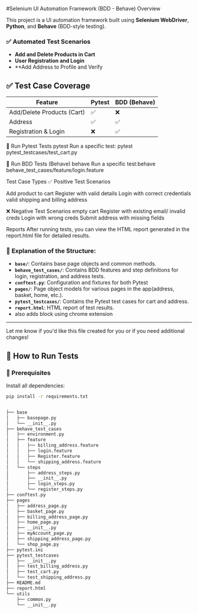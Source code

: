  #Selenium UI Automation Framework (BDD - Behave)
 Overview

This project is a UI automation framework built using **Selenium WebDriver**, **Python**, and **Behave** (BDD-style testing).


### ✅ Automated Test Scenarios

- **Add and Delete Products in Cart**
- **User Registration and Login**
- **Add Address to Profile and Verify
## ✅ Test Case Coverage

| Feature                    | Pytest | BDD (Behave) |
|----------------------------|--------|--------------|
| Add/Delete Products (Cart) | ✅     | ❌           |
| Address                    | ✅     | ✅           |
| Registration & Login       | ❌     | ✅           |

🧪 Run Pytest Tests
pytest
Run a specific test: pytest pytest_testcases/test_cart.py

🧪 Run BDD Tests (Behave)
behave
Run a specific test:behave behave_test_cases/feature/login.feature

Test Case Types
✅ Positive Test Scenarios

Add  product to cart
Register with valid details
Login with correct credentials
valid shipping and billing address

❌ Negative Test Scenarios
 empty cart
Register with existing email/ invalid creds
Login with wrong creds
Submit address with missing fields

 Reports
After running tests, you can view the HTML report generated in the report.html file for detailed results.


### 📂 **Explanation of the Structure:**

- **`base/`**: Contains base page objects and common methods.
- **`behave_test_cases/`**: Contains BDD features and step definitions for login, registration, and address tests.
- **`conftest.py`**: Configuration and fixtures for both Pytest
- **`pages/`**: Page object models for various pages in the app(address, basket, home, etc.).
- **`pytest_testcases/`**: Contains the Pytest test cases for cart and address.
- **`report.html`**: HTML report of test results.
- also adds block using chrome extension

---

Let me know if you'd like this file created for you or if you need additional changes!

## 🚀 How to Run Tests

### 📌 Prerequisites

Install all dependencies:
```bash
pip install -r requirements.txt


├── base
│   ├── basepage.py
│   └── __init__.py
├── behave_test_cases
│   ├── environment.py
│   ├── feature
│   │   ├── billing_address.feature
│   │   ├── login.feature
│   │   ├── Register.feature
│   │   └── shipping_address.feature
│   └── steps
│       ├── address_steps.py
│       ├── __init__.py
│       ├── login_steps.py
│       └── register_steps.py
├── conftest.py
├── pages
│   ├── address_page.py
│   ├── basket_page.py
│   ├── billing_address_page.py
│   ├── home_page.py
│   ├── __init__.py
│   ├── myAccount_page.py
│   ├── shipping_address_page.py
│   └── shop_page.py
├── pytest.ini
├── pytest_testcases
│   ├── __init__.py
│   ├── test_billing_address.py
│   ├── test_cart.py
│   └── test_shipping_address.py
├── README.md
├── report.html
└── utils
    ├── common.py
    └── __init__.py
